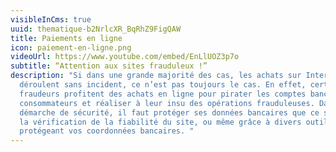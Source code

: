 ```yaml
---
visibleInCms: true
uuid: thematique-b2NrlcXR_BqRhZ9FigQAW
title: Paiements en ligne
icon: paiement-en-ligne.png
videoUrl: https://www.youtube.com/embed/EnLlUOZ3p7o
subtitle: “Attention aux sites frauduleux !”
description: "Si dans une grande majorité des cas, les achats sur Internet se
  déroulent sans incident, ce n’est pas toujours le cas. En effet, certains
  fraudeurs profitent des achats en ligne pour pirater les comptes bancaires des
  consommateurs et réaliser à leur insu des opérations frauduleuses. Dans une
  démarche de sécurité, il faut protéger ses données bancaires que ce soit par
  la vérification de la fiabilité du site, ou même grâce à divers outils
  protégeant vos coordonnées bancaires. "
---
```

